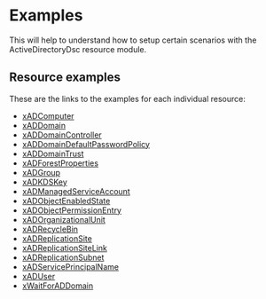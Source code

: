 # Examples

This will help to understand how to setup certain scenarios with the
ActiveDirectoryDsc resource module.

## Resource examples

These are the links to the examples for each individual resource:

- [xADComputer](Resources/xADComputer)
- [xADDomain](Resources/xADDomain)
- [xADDomainController](Resources/xADDomainController)
- [xADDomainDefaultPasswordPolicy](Resources/xADDomainDefaultPasswordPolicy)
- [xADDomainTrust](Resources/xADDomainTrust)
- [xADForestProperties](Resources/xADForestProperties)
- [xADGroup](Resources/xADGroup)
- [xADKDSKey](Resources/xADKDSKey)
- [xADManagedServiceAccount](Resources/xADManagedServiceAccount)
- [xADObjectEnabledState](Resources/xADObjectEnabledState)
- [xADObjectPermissionEntry](Resources/xADObjectPermissionEntry)
- [xADOrganizationalUnit](Resources/xADOrganizationalUnit)
- [xADRecycleBin](Resources/xADRecycleBin)
- [xADReplicationSite](Resources/xADReplicationSite)
- [xADReplicationSiteLink](Resources/xADReplicationSiteLink)
- [xADReplicationSubnet](Resources/xADReplicationSubnet)
- [xADServicePrincipalName](Resources/xADServicePrincipalName)
- [xADUser](Resources/xADUser)
- [xWaitForADDomain](Resources/xWaitForADDomain)
